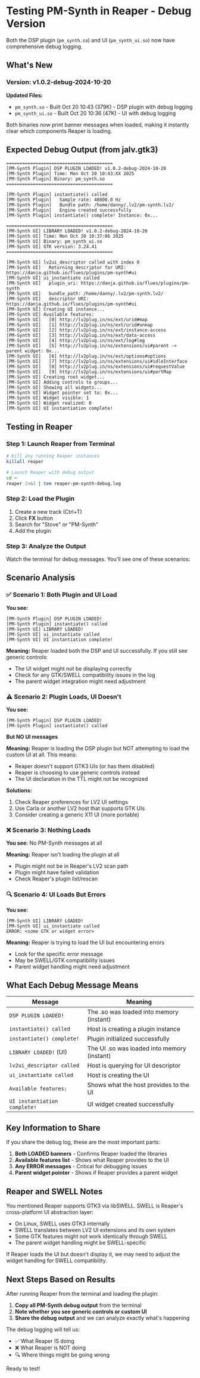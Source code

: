 # Testing PM-Synth in Reaper - Debug Version

Both the DSP plugin (`pm_synth.so`) and UI (`pm_synth_ui.so`) now have comprehensive debug logging.

## What's New

### Version: v1.0.2-debug-2024-10-20

**Updated Files:**
- `pm_synth.so` - Built Oct 20 10:43 (379K) - DSP plugin with debug logging
- `pm_synth_ui.so` - Built Oct 20 10:36 (47K) - UI with debug logging

Both binaries now print banner messages when loaded, making it instantly clear which components Reaper is loading.

## Expected Debug Output (from jalv.gtk3)

```
========================================
[PM-Synth Plugin] DSP PLUGIN LOADED! v1.0.2-debug-2024-10-20
[PM-Synth Plugin] Time: Mon Oct 20 10:43:XX 2025
[PM-Synth Plugin] Binary: pm_synth.so
========================================

[PM-Synth Plugin] instantiate() called
[PM-Synth Plugin]   Sample rate: 48000.0 Hz
[PM-Synth Plugin]   Bundle path: /home/danny/.lv2/pm-synth.lv2/
[PM-Synth Plugin]   Engine created successfully
[PM-Synth Plugin] instantiate() complete! Instance: 0x...

========================================
[PM-Synth UI] LIBRARY LOADED! v1.0.2-debug-2024-10-20
[PM-Synth UI] Time: Mon Oct 20 10:37:06 2025
[PM-Synth UI] Binary: pm_synth_ui.so
[PM-Synth UI] GTK version: 3.24.41
========================================

[PM-Synth UI] lv2ui_descriptor called with index 0
[PM-Synth UI]   Returning descriptor for URI: https://danja.github.io/flues/plugins/pm-synth#ui
[PM-Synth UI] ui_instantiate called
[PM-Synth UI]   plugin_uri: https://danja.github.io/flues/plugins/pm-synth
[PM-Synth UI]   bundle_path: /home/danny/.lv2/pm-synth.lv2/
[PM-Synth UI]   descriptor URI: https://danja.github.io/flues/plugins/pm-synth#ui
[PM-Synth UI] Creating UI instance...
[PM-Synth UI] Available features:
[PM-Synth UI]   [0] http://lv2plug.in/ns/ext/urid#map
[PM-Synth UI]   [1] http://lv2plug.in/ns/ext/urid#unmap
[PM-Synth UI]   [2] http://lv2plug.in/ns/ext/instance-access
[PM-Synth UI]   [3] http://lv2plug.in/ns/ext/data-access
[PM-Synth UI]   [4] http://lv2plug.in/ns/ext/log#log
[PM-Synth UI]   [5] http://lv2plug.in/ns/extensions/ui#parent -> parent widget: 0x...
[PM-Synth UI]   [6] http://lv2plug.in/ns/ext/options#options
[PM-Synth UI]   [7] http://lv2plug.in/ns/extensions/ui#idleInterface
[PM-Synth UI]   [8] http://lv2plug.in/ns/extensions/ui#requestValue
[PM-Synth UI]   [9] http://lv2plug.in/ns/extensions/ui#portMap
[PM-Synth UI] Creating root widget...
[PM-Synth UI] Adding controls to groups...
[PM-Synth UI] Showing all widgets...
[PM-Synth UI] Widget pointer set to: 0x...
[PM-Synth UI] Widget visible: 1
[PM-Synth UI] Widget realized: 0
[PM-Synth UI] UI instantiation complete!
```

## Testing in Reaper

### Step 1: Launch Reaper from Terminal

```bash
# Kill any running Reaper instances
killall reaper

# Launch Reaper with debug output
cd ~
reaper 2>&1 | tee reaper-pm-synth-debug.log
```

### Step 2: Load the Plugin

1. Create a new track (Ctrl+T)
2. Click **FX** button
3. Search for "Stove" or "PM-Synth"
4. Add the plugin

### Step 3: Analyze the Output

Watch the terminal for debug messages. You'll see one of these scenarios:

## Scenario Analysis

### ✅ Scenario 1: Both Plugin and UI Load

**You see:**
```
[PM-Synth Plugin] DSP PLUGIN LOADED!
[PM-Synth Plugin] instantiate() called
[PM-Synth UI] LIBRARY LOADED!
[PM-Synth UI] ui_instantiate called
[PM-Synth UI] UI instantiation complete!
```

**Meaning:** Reaper loaded both the DSP and UI successfully. If you still see generic controls:
- The UI widget might not be displaying correctly
- Check for any GTK/SWELL compatibility issues in the log
- The parent widget integration might need adjustment

### ⚠️ Scenario 2: Plugin Loads, UI Doesn't

**You see:**
```
[PM-Synth Plugin] DSP PLUGIN LOADED!
[PM-Synth Plugin] instantiate() called
```

**But NO UI messages**

**Meaning:** Reaper is loading the DSP plugin but NOT attempting to load the custom UI at all. This means:
- Reaper doesn't support GTK3 UIs (or has them disabled)
- Reaper is choosing to use generic controls instead
- The UI declaration in the TTL might not be recognized

**Solutions:**
1. Check Reaper preferences for LV2 UI settings
2. Use Carla or another LV2 host that supports GTK UIs
3. Consider creating a generic X11 UI (more portable)

### ❌ Scenario 3: Nothing Loads

**You see:** No PM-Synth messages at all

**Meaning:** Reaper isn't loading the plugin at all
- Plugin might not be in Reaper's LV2 scan path
- Plugin might have failed validation
- Check Reaper's plugin list/rescan

### 🔍 Scenario 4: UI Loads But Errors

**You see:**
```
[PM-Synth UI] LIBRARY LOADED!
[PM-Synth UI] ui_instantiate called
ERROR: <some GTK or widget error>
```

**Meaning:** Reaper is trying to load the UI but encountering errors
- Look for the specific error message
- May be SWELL/GTK compatibility issues
- Parent widget handling might need adjustment

## What Each Debug Message Means

| Message | Meaning |
|---------|---------|
| `DSP PLUGIN LOADED!` | The .so was loaded into memory (instant) |
| `instantiate() called` | Host is creating a plugin instance |
| `instantiate() complete!` | Plugin initialized successfully |
| `LIBRARY LOADED!` (UI) | The UI .so was loaded into memory (instant) |
| `lv2ui_descriptor called` | Host is querying for UI descriptor |
| `ui_instantiate called` | Host is creating the UI |
| `Available features:` | Shows what the host provides to the UI |
| `UI instantiation complete!` | UI widget created successfully |

## Key Information to Share

If you share the debug log, these are the most important parts:

1. **Both LOADED banners** - Confirms Reaper loaded the libraries
2. **Available features list** - Shows what Reaper provides to the UI
3. **Any ERROR messages** - Critical for debugging issues
4. **Parent widget pointer** - Shows if Reaper provides a parent widget

## Reaper and SWELL Notes

You mentioned Reaper supports GTK3 via libSWELL. SWELL is Reaper's cross-platform UI abstraction layer:

- On Linux, SWELL uses GTK3 internally
- SWELL translates between LV2 UI extensions and its own system
- Some GTK features might not work identically through SWELL
- The parent widget handling might be SWELL-specific

If Reaper loads the UI but doesn't display it, we may need to adjust the widget handling for SWELL compatibility.

## Next Steps Based on Results

After running Reaper from the terminal and loading the plugin:

1. **Copy all PM-Synth debug output** from the terminal
2. **Note whether you see generic controls or custom UI**
3. **Share the debug output** and we can analyze exactly what's happening

The debug logging will tell us:
- ✅ What Reaper IS doing
- ❌ What Reaper is NOT doing
- 🔍 Where things might be going wrong

Ready to test!
